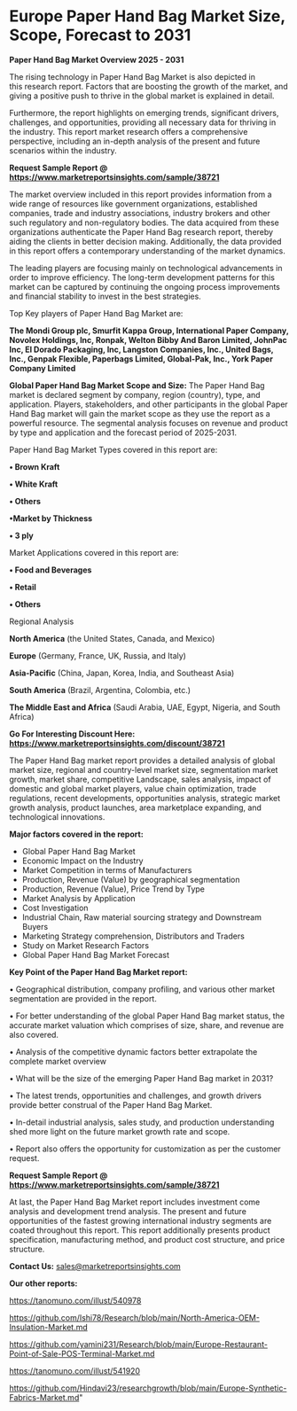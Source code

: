 # Europe Paper Hand Bag Market Size, Scope, Forecast to 2031

<Strong> Paper Hand Bag Market Overview 2025 - 2031</strong>

The rising technology in Paper Hand Bag Market is also depicted in this research report. Factors that are boosting the growth of the market, and giving a positive push to thrive in the global market is explained in detail.

Furthermore, the report highlights on emerging trends, significant drivers, challenges, and opportunities, providing all necessary data for thriving in the industry. This report market research offers a comprehensive perspective, including an in-depth analysis of the present and future scenarios within the industry.

<strong>Request Sample Report @ <a href=https://www.marketreportsinsights.com/sample/38721>https://www.marketreportsinsights.com/sample/38721</a></strong>

The market overview included in this report provides information from a wide range of resources like government organizations, established companies, trade and industry associations, industry brokers and other such regulatory and non-regulatory bodies. The data acquired from these organizations authenticate the Paper Hand Bag research report, thereby aiding the clients in better decision making. Additionally, the data provided in this report offers a contemporary understanding of the market dynamics.

The leading players are focusing mainly on technological advancements in order to improve efficiency. The long-term development patterns for this market can be captured by continuing the ongoing process improvements and financial stability to invest in the best strategies.

Top Key players of Paper Hand Bag Market are:

<strong>The Mondi Group plc, Smurfit Kappa Group, International Paper Company, Novolex Holdings, Inc, Ronpak, Welton Bibby And Baron Limited, JohnPac Inc, El Dorado Packaging, Inc, Langston Companies, Inc., United Bags, Inc., Genpak Flexible, Paperbags Limited, Global-Pak, Inc., York Paper Company Limited</strong>

<strong><b>Global Paper Hand Bag Market Scope and Size:</b></strong>
The Paper Hand Bag market is declared segment by company, region (country), type, and application. Players, stakeholders, and other participants in the global Paper Hand Bag market will gain the market scope as they use the report as a powerful resource. The segmental analysis focuses on revenue and product by type and application and the forecast period of 2025-2031.

Paper Hand Bag Market Types covered in this report are:

<strong>•  Brown Kraft

•  White Kraft

•  Others

•Market by Thickness

•  3 ply</strong>

Market Applications covered in this report are:

<strong>•  Food and Beverages

•  Retail

•  Others</strong> 

Regional Analysis

<strong>North America</strong> (the United States, Canada, and Mexico)

<strong>Europe</strong> (Germany, France, UK, Russia, and Italy)

<strong>Asia-Pacific</strong> (China, Japan, Korea, India, and Southeast Asia)

<strong>South America</strong> (Brazil, Argentina, Colombia, etc.)

<strong>The Middle East and Africa</strong> (Saudi Arabia, UAE, Egypt, Nigeria, and South Africa)

<strong>Go For Interesting Discount Here: <a href=https://www.marketreportsinsights.com/discount/38721>https://www.marketreportsinsights.com/discount/38721</a></strong>

The Paper Hand Bag market report provides a detailed analysis of global market size, regional and country-level market size, segmentation market growth, market share, competitive Landscape, sales analysis, impact of domestic and global market players, value chain optimization, trade regulations, recent developments, opportunities analysis, strategic market growth analysis, product launches, area marketplace expanding, and technological innovations.

<strong><b>Major factors covered in the report:</b></strong>
<ul>
  <li>Global Paper Hand Bag Market </li>
  <li>Economic Impact on the Industry</li>
  <li>Market Competition in terms of Manufacturers</li>
  <li>Production, Revenue (Value) by geographical segmentation</li>
  <li>Production, Revenue (Value), Price Trend by Type</li>
  <li>Market Analysis by Application</li>
  <li>Cost Investigation</li>
  <li>Industrial Chain, Raw material sourcing strategy and Downstream Buyers</li>
  <li>Marketing Strategy comprehension, Distributors and Traders</li>
  <li>Study on Market Research Factors</li>
  <li>Global Paper Hand Bag Market Forecast</li>
</ul>

<strong><b>Key Point of the Paper Hand Bag Market report:</b></strong>

• Geographical distribution, company profiling, and various other market segmentation are provided in the report.

• For better understanding of the global Paper Hand Bag market status, the accurate market valuation which comprises of size, share, and revenue are also covered.

• Analysis of the competitive dynamic factors better extrapolate the complete market overview

• What will be the size of the emerging Paper Hand Bag market in 2031?

• The latest trends, opportunities and challenges, and growth drivers provide better construal of the Paper Hand Bag Market.

• In-detail industrial analysis, sales study, and production understanding shed more light on the future market growth rate and scope.

• Report also offers the opportunity for customization as per the customer request.

<strong>Request Sample Report @ <a href=https://www.marketreportsinsights.com/sample/38721>https://www.marketreportsinsights.com/sample/38721</a></strong>

At last, the Paper Hand Bag Market report includes investment come analysis and development trend analysis. The present and future opportunities of the fastest growing international industry segments are coated throughout this report. This report additionally presents product specification, manufacturing method, and product cost structure, and price structure.

<strong>Contact Us:</strong>
sales@marketreportsinsights.com

<strong>Our other reports:</strong>

<a href=https://tanomuno.com/illust/540978>https://tanomuno.com/illust/540978</a>

<a href=https://github.com/Ishi78/Research/blob/main/North-America-OEM-Insulation-Market.md>https://github.com/Ishi78/Research/blob/main/North-America-OEM-Insulation-Market.md</a>

<a href=https://github.com/yamini231/Research/blob/main/Europe-Restaurant-Point-of-Sale-POS-Terminal-Market.md>https://github.com/yamini231/Research/blob/main/Europe-Restaurant-Point-of-Sale-POS-Terminal-Market.md</a>

<a href=https://tanomuno.com/illust/541920>https://tanomuno.com/illust/541920</a>

<a href=https://github.com/Hindavi23/researchgrowth/blob/main/Europe-Synthetic-Fabrics-Market.md>https://github.com/Hindavi23/researchgrowth/blob/main/Europe-Synthetic-Fabrics-Market.md</a>"
